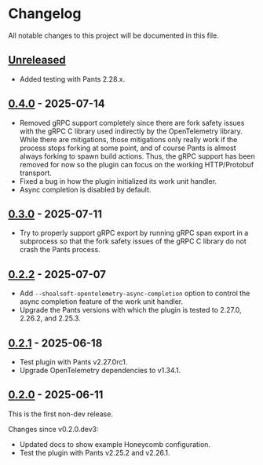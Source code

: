 # Changelog

All notable changes to this project will be documented in this file.

## [Unreleased]

- Added testing with Pants 2.28.x.

## [0.4.0] - 2025-07-14

- Removed gRPC support completely since there are fork safety issues with the gRPC C library used indirectly by the OpenTelemetry library. While there are mitigations, those mitigations only really work if the process stops forking at some point, and of course Pants is almost always forking to spawn build actions. Thus, the gRPC support has been removed for now so the plugin can focus on the working HTTP/Protobuf transport.
- Fixed a bug in how the plugin initialized its work unit handler.
- Async completion is disabled by default.

## [0.3.0] - 2025-07-11

- Try to properly support gRPC export by running gRPC span export in a subprocess so that the fork safety issues of the gRPC C library do not crash the Pants process.

## [0.2.2] - 2025-07-07

- Add `--shoalsoft-opentelemetry-async-completion` option to control the async completion feature of the work unit handler.
- Upgrade the Pants versions with which the plugin is tested to 2.27.0, 2.26.2, and 2.25.3.

## [0.2.1] - 2025-06-18

- Test plugin with Pants v2.27.0rc1.
- Upgrade OpenTelemetry dependencies to v1.34.1.

## [0.2.0] - 2025-06-11

This is the first non-dev release.

Changes since v0.2.0.dev3:

- Updated docs to show example Honeycomb configuration.
- Test the plugin with Pants v2.25.2 and v2.26.1.

[Unreleased]: https://github.com/shoalsoft/shoalsoft-pants-opentelemetry-plugin/compare/v0.4.0...HEAD
[0.4.0]: https://github.com/shoalsoft/shoalsoft-pants-opentelemetry-plugin/releases/tag/v0.4.0
[0.3.0]: https://github.com/shoalsoft/shoalsoft-pants-opentelemetry-plugin/releases/tag/v0.3.0
[0.2.2]: https://github.com/shoalsoft/shoalsoft-pants-opentelemetry-plugin/releases/tag/v0.2.2
[0.2.1]: https://github.com/shoalsoft/shoalsoft-pants-opentelemetry-plugin/releases/tag/v0.2.1
[0.2.0]: https://github.com/shoalsoft/shoalsoft-pants-opentelemetry-plugin/releases/tag/v0.2.0
